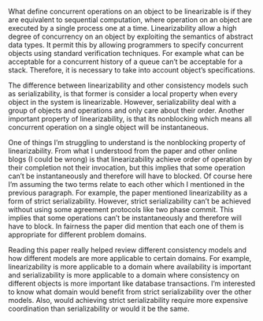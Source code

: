 What define concurrent operations on an object to be linearizable is if they are equivalent to sequential computation, where operation on an object are executed  by a single process one at a time. Linearizability allow a high degree of concurrency on an object by exploiting the semantics of abstract data types. It permit this by allowing programmers to specify concurrent objects using standard verification techniques. For example what can be acceptable for a concurrent history of a queue can’t be acceptable for a stack. Therefore, it is necessary to take into account object’s specifications. 

The difference between linearizability and other consistency models such as serializability, is that former is consider a local property when every object in the system is linearizable. However,  serializability deal with a group of objects and operations and only care about their order. Another important property of linearizability, is that its nonblocking which means all concurrent operation on a single object will be instantaneous. 

One of things I’m struggling to understand is the nonblocking property of linearizability. From what I understood from the paper and other online blogs (I could be wrong) is that linearizability achieve order of operation by their completion not their invocation, but this implies that some operation can’t be instantaneously and therefore will have to blocked. Of course here I’m assuming the two terms relate to each other which I mentioned in the previous paragraph. For example, the paper mentioned linearizability as a form of strict serializability. However, strict serializability can’t be achieved without using some agreement protocols like two phase commit. This implies that some operations can’t be instantaneously and therefore will have to block. In fairness the paper did mention that each one of them is appropriate for different problem domains. 

Reading this paper really helped review different consistency models and how different models are more applicable to certain domains. For example, linearizability is more applicable to a domain where availability is important and serializability is more applicable to a domain where consistency on different objects is more important like database transactions. I’m interested to know what domain would benefit from strict serializability over the other models. Also, would achieving  strict serializability require more expensive coordination than serializability or would it be the same. 
